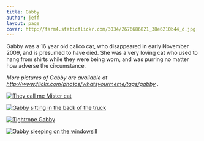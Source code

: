 ```yaml
---
title: Gabby
author: jeff
layout: page
cover: http://farm4.staticflickr.com/3034/2676686821_38e6210b44_d.jpg
---
```


Gabby was a 16 year old calico cat, who disappeared in early November 2009, and is presumed to have died. She was a very loving cat who used to hang from shirts while they were being worn, and was purring no matter how adverse the circumstance.

*More pictures of Gabby are available at http://www.flickr.com/photos/whatsyourmeme/tags/gabby .*

[![They call me *Mister* cat][2]][2] 

[![Gabby sitting in the back of the truck][3]][3] 

[![Tightrope Gabby][4]][4] 

[![Gabby sleeping on the windowsill][5]][5]

 [2]: http://farm1.staticflickr.com/42/107545518_d925718a51_d.jpg "They call me *Mister* cat by What's Your Meme, on Flickr"
 [3]: http://farm4.staticflickr.com/3034/2676686821_38e6210b44_d.jpg "Gabby sitting in the back of the truck by What's Your Meme, on Flickr"
 [4]: http://farm4.staticflickr.com/3079/2430558621_66e1e1c770_d.jpg "Tightrope Gabby by What's Your Meme, on Flickr"
 [5]: http://farm3.staticflickr.com/2064/2449091799_6aa1426b68_d.jpg "Gabby sleeping on the windowsill by What's Your Meme, on Flickr"
